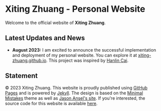 # Xiting Zhuang - Personal Website

Welcome to the official website of **Xiting Zhuang**.

## Latest Updates and News

- **August 2023:** I am excited to announce the successful implementation and deployment of my personal website. You can explore it at [xiting-zhuang.github.io](http://xiting-zhuang.github.io). This project was inspired by [Hanlin Cai](https://github.com/GuangLun2000/GuangLun2000.github.io).

## Statement

&copy; 2023 Xiting Zhuang. This website is proudly published using [GitHub Pages](https://pages.github.com/) and is powered by [Jekyll](https://jekyllrb.com/). The design is based on the [Minimal Mistakes](https://mademistakes.com/) theme as well as [Jason Ansel's site](https://github.com/jansel/jansel.github.io). If you're interested, the source code for this website is available [here](https://github.com/GuangLun2000/GuangLun2000.github.io).
